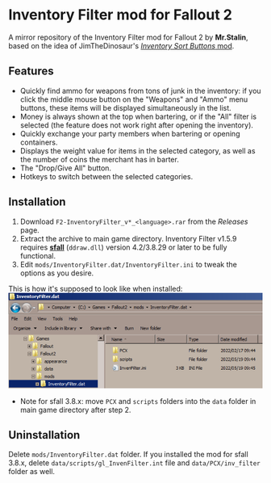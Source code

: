 # Inventory Filter mod for Fallout 2

A mirror repository of the Inventory Filter mod for Fallout 2 by **Mr.Stalin**, based on the idea of JimTheDinosaur's [_Inventory Sort Buttons_ mod](https://www.nma-fallout.com/threads/inventory-sort-buttons-mod.203180).

## Features
* Quickly find ammo for weapons from tons of junk in the inventory: if you click the middle mouse button on the "Weapons" and "Ammo" menu buttons, these items will be displayed simultaneously in the list.
* Money is always shown at the top when bartering, or if the "All" filter is selected (the feature does not work right after opening the inventory).
* Quickly exchange your party members when bartering or opening containers.
* Displays the weight value for items in the selected category, as well as the number of coins the merchant has in barter.
* The "Drop/Give All" button.
* Hotkeys to switch between the selected categories.

## Installation
1. Download `F2-InventoryFilter_v*_<language>.rar` from the _Releases_ page.
2. Extract the archive to main game directory. Inventory Filter v1.5.9 requires [**sfall**](https://github.com/phobos2077/sfall) (`ddraw.dll`) version 4.2/3.8.29 or later to be fully functional.
3. Edit `mods/InventoryFilter.dat/InventoryFilter.ini` to tweak the options as you desire.

This is how it's supposed to look like when installed:
![installed](pics/installed.png)

* Note for sfall 3.8.x: move `PCX` and `scripts` folders into the `data` folder in main game directory after step 2.


## Uninstallation
Delete `mods/InventoryFilter.dat` folder. If you installed the mod for sfall 3.8.x, delete `data/scripts/gl_InvenFilter.int` file and `data/PCX/inv_filter` folder as well.
